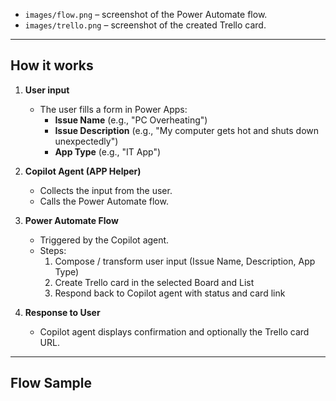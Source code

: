
- `images/flow.png` – screenshot of the Power Automate flow.
- `images/trello.png` – screenshot of the created Trello card.

---

## **How it works**

1. **User input**  
   - The user fills a form in Power Apps:
     - **Issue Name** (e.g., "PC Overheating")
     - **Issue Description** (e.g., "My computer gets hot and shuts down unexpectedly")
     - **App Type** (e.g., "IT App")

2. **Copilot Agent (APP Helper)**  
   - Collects the input from the user.
   - Calls the Power Automate flow.

3. **Power Automate Flow**  
   - Triggered by the Copilot agent.
   - Steps:
     1. Compose / transform user input (Issue Name, Description, App Type)
     2. Create Trello card in the selected Board and List
     3. Respond back to Copilot agent with status and card link

4. **Response to User**  
   - Copilot agent displays confirmation and optionally the Trello card URL.

---

## **Flow Sample**


